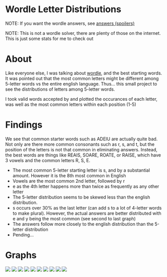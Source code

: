 # Wordle Letter Distributions

NOTE: If you want the wordle answers, see [answers (spoilers)](data/searchableAnswers.txt)

NOTE: This is not a wordle solver, there are plenty of those on the internet. This is just some stats for me to check out

# About

Like everyone else, I was talking about [wordle](https://www.powerlanguage.co.uk/wordle/), and the best starting words. It was pointed out that the most common letters might be different among 5-letter words vs the entire english language. Thus... this small project to see the distributions of letters among 5-letter words.

I took valid words accepted by and plotted the occurances of each letter, was well as the most common letters within each position (1-5)

# Findings

We see that common starter words such as ADEIU are actually quite bad. Not only are there more common consonants such as r, s, and t, but the position of the letters is not that common in eliminating answers. Instead, the best words are things like REAIS, SOARE, ROATE, or RAISE, which have 3 vowels and the common letters R, S, E. 

* The most common 5-letter starting letter is s, and by a substantial amount. However it is the 8th most common in English
* Vowels are the most common 2nd letter, followed by r
* e as the 4th letter happens more than twice as frequently as any other letter
* The 5-letter distribution seems to be skewed less than the english distribution.
* s occurs over 30% as the last letter (can add s to a lot of 4-letter words to make plural). However, the actual answers are better distributed with e and y being the most common (see second to last graph)
* The answers follow more closely to the english distribution than the 5-letter distribution
* Pending...

# Graphs

![](img/total.png)
![](img/englishTotal.png)
![](img/answersTotal.png)
![](img/1.png)
![](img/2.png)
![](img/3.png)
![](img/4.png)
![](img/5.png)
![](img/answers5.png)
![](img/compTotal.png)

